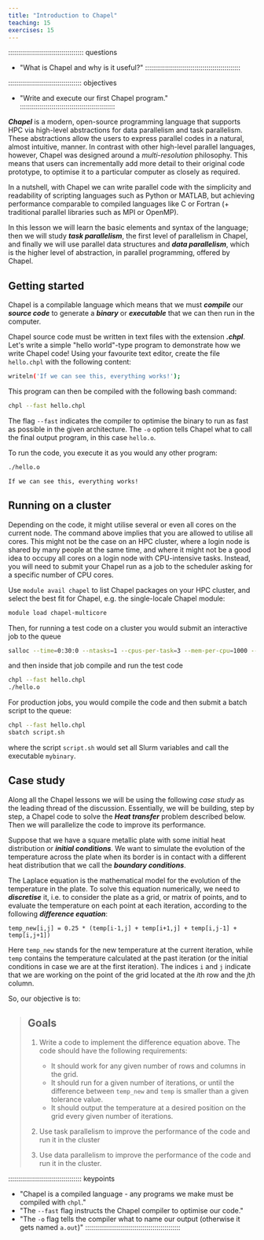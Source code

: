 ```yaml
---
title: "Introduction to Chapel"
teaching: 15 
exercises: 15 
---
```


:::::::::::::::::::::::::::::::::::::: questions
- "What is Chapel and why is it useful?"
::::::::::::::::::::::::::::::::::::::::::::::::

::::::::::::::::::::::::::::::::::::: objectives
- "Write and execute our first Chapel program."
::::::::::::::::::::::::::::::::::::::::::::::::

**_Chapel_** is a modern, open-source programming language that supports HPC via high-level
abstractions for data parallelism and task parallelism. These abstractions allow the users to express parallel
codes in a natural, almost intuitive, manner. In contrast with other high-level parallel languages, however,
Chapel was designed around a _multi-resolution_ philosophy.  This means that users can incrementally add more
detail to their original code prototype, to optimise it to a particular computer as closely as required.

In a nutshell, with Chapel we can write parallel code with the simplicity and readability of scripting
languages such as Python or MATLAB, but achieving performance comparable to compiled languages like C or
Fortran (+ traditional parallel libraries such as MPI or OpenMP).

In this lesson we will learn the basic elements and syntax of the language; then we will study **_task
parallelism_**, the first level of parallelism in Chapel, and finally we will use parallel data structures and
**_data parallelism_**, which is the higher level of abstraction, in parallel programming, offered by Chapel.

## Getting started

Chapel is a compilable language which means that we must **_compile_** our **_source code_** to generate a
**_binary_** or **_executable_** that we can then run in the computer.

Chapel source code must be written in text files with the extension **_.chpl_**. Let's write a simple "hello
world"-type program to demonstrate how we write Chapel code! Using your favourite text editor, create the file
`hello.chpl` with the following content:

```bash
writeln('If we can see this, everything works!');
```

This program can then be compiled with the following bash command:

```bash
chpl --fast hello.chpl
```

The flag `--fast` indicates the compiler to optimise the binary to run as fast as possible in the given
architecture. The `-o` option tells Chapel what to call the final output program, in this case `hello.o`.

To run the code, you execute it as you would any other program:

```bash
./hello.o
```
```output
If we can see this, everything works!
```

## Running on a cluster

Depending on the code, it might utilise several or even all cores on the current node. The command above
implies that you are allowed to utilise all cores. This might not be the case on an HPC cluster, where a login
node is shared by many people at the same time, and where it might not be a good idea to occupy all cores on a
login node with CPU-intensive tasks. Instead, you will need to submit your Chapel run as a job to the
scheduler asking for a specific number of CPU cores.

Use `module avail chapel` to list Chapel packages on your HPC cluster, and select the best fit for Chapel,
e.g. the single-locale Chapel module:

```bash
module load chapel-multicore
```

Then, for running a test code on a cluster you would submit an interactive job to the queue

```bash
salloc --time=0:30:0 --ntasks=1 --cpus-per-task=3 --mem-per-cpu=1000 --account=def-guest
```

and then inside that job compile and run the test code

```bash
chpl --fast hello.chpl
./hello.o
```

For production jobs, you would compile the code and then submit a batch script to the queue:

```bash
chpl --fast hello.chpl
sbatch script.sh
```

where the script `script.sh` would set all Slurm variables and call the executable `mybinary`.

## Case study

Along all the Chapel lessons we will be using the following _case study_ as the leading thread of the
discussion. Essentially, we will be building, step by step, a Chapel code to solve the **_Heat transfer_**
problem described below.  Then we will parallelize the code to improve its performance.

Suppose that we have a square metallic plate with some initial heat distribution or **_initial
conditions_**. We want to simulate the evolution of the temperature across the plate when its border is in
contact with a different heat distribution that we call the **_boundary conditions_**.

The Laplace equation is the mathematical model for the evolution of the temperature in the plate. To solve
this equation numerically, we need to **_discretise_** it, i.e. to consider the plate as a grid, or matrix of
points, and to evaluate the temperature on each point at each iteration, according to the following
**_difference equation_**:

```chpl
temp_new[i,j] = 0.25 * (temp[i-1,j] + temp[i+1,j] + temp[i,j-1] + temp[i,j+1])
```

Here `temp_new` stands for the new temperature at the current iteration, while `temp` contains the temperature calculated
at the past iteration (or the initial conditions in case we are at the first iteration). The indices `i` and
`j` indicate that we are working on the point of the grid located at the *i*th row and the *j*th column.

So, our objective is to:

> ## Goals
> 1. Write a code to implement the difference equation above. The code should
>    have the following requirements:
>
>    - It should work for any given number of rows and columns in the grid.
>    - It should run for a given number of iterations, or until the difference
>      between `temp_new` and `temp` is smaller than a given tolerance value.
>    - It should output the temperature at a desired position on the grid every
>      given number of iterations.
>
> 2. Use task parallelism to improve the performance of the code and run it in
>    the cluster
> 3. Use data parallelism to improve the performance of the code and run it in
>    the cluster.

::::::::::::::::::::::::::::::::::::: keypoints
- "Chapel is a compiled language - any programs we make must be compiled with `chpl`."
- "The `--fast` flag instructs the Chapel compiler to optimise our code."
- "The `-o` flag tells the compiler what to name our output (otherwise it gets named `a.out`)"
::::::::::::::::::::::::::::::::::::::::::::::::
